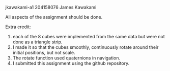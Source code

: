 jkawakami-a1
204158076
James Kawakami

All aspects of the assignment should be done. 

Extra credit:
1. each of the 8 cubes were implemented from the same data but were not done as a triangle strip.
2. I made it so that the cubes smoothly, continuously rotate around their initial positions, but not scale.
3. The rotate function used quaternions in navigation.
4. I submitted this assignment using the github repository. 
